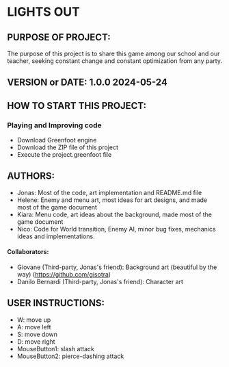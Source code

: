 
# LIGHTS OUT
## PURPOSE OF PROJECT: 
The purpose of this project is to share this game among our school and our teacher, seeking constant change and constant optimization from any party.
## VERSION or DATE: 1.0.0 2024-05-24
## HOW TO START THIS PROJECT: 
### Playing and Improving code
- Download Greenfoot engine
- Download the ZIP file of this project
- Execute the project.greenfoot file
## AUTHORS:
- Jonas: Most of the code, art implementation and README.md file
- Helene: Enemy and menu art, most ideas for art designs, and made most of the game document
- Kiara: Menu code, art ideas about the background, made most of the game document
- Nico: Code for World transition, Enemy AI, minor bug fixes, mechanics ideas and implementations.

#### Collaborators:
- Giovane (Third-party, Jonas's friend): Background art (beautiful by the way) (https://github.com/gisotra)
- Danilo Bernardi (Third-party, Jonas's friend): Character art

## USER INSTRUCTIONS:
- W: move up
- A: move left
- S: move down
- D: move right
- MouseButton1: slash attack
- MouseButton2: pierce-dashing attack
